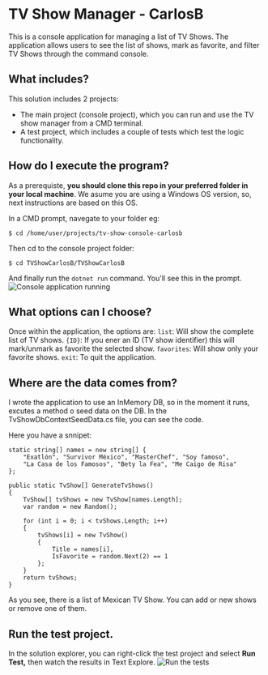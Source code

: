 # TV Show Manager - CarlosB
This is a console application for managing a list of TV Shows. The application allows users to see the list of shows, mark as favorite, and filter TV Shows through the command console.

## What includes?
This solution includes 2 projects:
- The main project (console project), which you can run and use the TV show manager from a CMD terminal.
- A test project, which includes a couple of tests which test the logic functionality.

## How do I execute the program?
As a prerequiste, **you should clone this repo in your preferred folder in your local machine**. We asume you are using a Windows OS version, so, next instructions are based on this OS.

In a CMD prompt, navegate to your folder eg:
````console
$ cd /home/user/projects/tv-show-console-carlosb
````
Then cd to the console project folder:
````console
$ cd TVShowCarlosB/TVShowCarlosB
````
And finally run the `dotnet run` command. You'll see this in the prompt.
![Console application running](https://imgur.com/mJeyQsG)

## What options can I choose?
Once within the application, the options are:
`list`: Will show the complete list of TV shows.
`{ID}`: If you ener an ID (TV show identifier) this will mark/unmark as favorite the selected show.
`favorites`: Will show only your favorite shows.
`exit`: To quit the application.

## Where are the data comes from?
I wrote the application to use an InMemory DB, so in the moment it runs, excutes a method o seed data on the DB. In the TvShowDbContextSeedData.cs file, you can see the code.

Here you have a snnipet:
````console
static string[] names = new string[] {
    "Exatlón", "Survivor México", "MasterChef", "Soy famoso",
    "La Casa de los Famosos", "Bety la Fea", "Me Caigo de Risa"
};

public static TvShow[] GenerateTvShows()
{
    TvShow[] tvShows = new TvShow[names.Length];
    var random = new Random();

    for (int i = 0; i < tvShows.Length; i++)
    {
        tvShows[i] = new TvShow()
        {
            Title = names[i],
            IsFavorite = random.Next(2) == 1
        };
    }
    return tvShows;
} 
```` 
As you see, there is a list of Mexican TV Show. You can add or new shows or remove one of them.

## Run the test project.
In the solution explorer, you can right-click the test project and select **Run Test,** then watch the results in Text Explore.
![Run the tests](https://imgur.com/IG46Fez)

